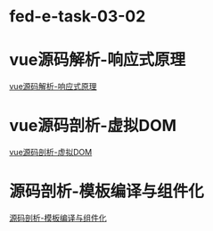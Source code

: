 # fed-e-task-03-02

# vue源码解析-响应式原理
[vue源码解析-响应式原理](https://www.yuque.com/office/yuque/0/2020/pdf/243369/1595486925188-58fd6a1f-214b-4c42-b033-bf870558bc49.pdf?from=https%3A%2F%2Fwww.yuque.com%2Fyoucode%2Fvxdvt2%2Fguq00c)

# vue源码剖析-虚拟DOM
[vue源码剖析-虚拟DOM](https://www.yuque.com/office/yuque/0/2020/pdf/243369/1595486939674-6777dc5a-960d-415e-b41a-737633962b0c.pdf?from=https%3A%2F%2Fwww.yuque.com%2Fyoucode%2Fvxdvt2%2Fguq00c)

# 源码剖析-模板编译与组件化
[源码剖析-模板编译与组件化](https://www.yuque.com/office/yuque/0/2020/pdf/243369/1595486952484-894edf6c-e767-4076-bec0-b74514abc87d.pdf?from=https%3A%2F%2Fwww.yuque.com%2Fyoucode%2Fvxdvt2%2Fguq00c)
